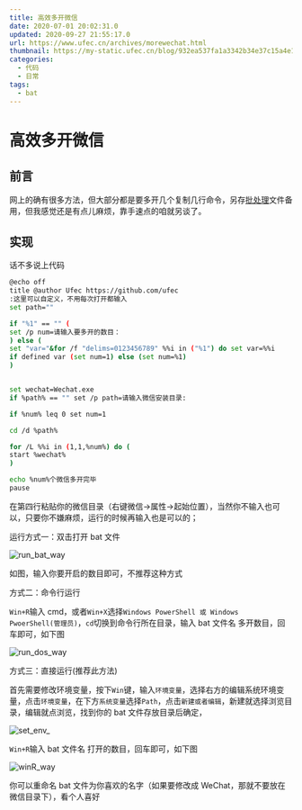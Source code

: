 ```yaml
---
title: 高效多开微信
date: 2020-07-01 20:02:31.0
updated: 2020-09-27 21:55:17.0
url: https://www.ufec.cn/archives/morewechat.html
thumbnail: https://my-static.ufec.cn/blog/932ea537fa1a3342b34e37c15a4e1382.jpg
categories:
  - 代码
  - 日常
tags:
  - bat
---
```


# 高效多开微信

## 前言

网上的确有很多方法，但大部分都是要多开几个复制几行命令，另存[批处理](https://baike.baidu.com/item/%E6%89%B9%E5%A4%84%E7%90%86/1448600)文件备用，但我感觉还是有点儿麻烦，靠手速点的咱就另谈了。

## 实现

话不多说上代码

```bash
@echo off
title @author Ufec https://github.com/ufec
:这里可以自定义，不用每次打开都输入
set path=""

if "%1" == "" (
set /p num=请输入要多开的数目：
) else (
set "var="&for /f "delims=0123456789" %%i in ("%1") do set var=%%i
if defined var (set num=1) else (set num=%1)
)


set wechat=Wechat.exe
if %path% == "" set /p path=请输入微信安装目录:

if %num% leq 0 set num=1

cd /d %path%

for /L %%i in (1,1,%num%) do (
start %wechat%
)

echo %num%个微信多开完毕
pause
```

在第四行粘贴你的微信目录（右键微信->属性->起始位置），当然你不输入也可以，只要你不嫌麻烦，运行的时候再输入也是可以的；

运行方式一：双击打开 bat 文件

![run_bat_way](https://my-static.ufec.cn/blog/1a21469195a0004097b2c1751341882f.png)

如图，输入你要开启的数目即可，不推荐这种方式

方式二：命令行运行

`Win+R`输入 cmd，或者`Win+X`选择`Windows PowerShell 或 Windows PwoerShell(管理员)`，`cd`切换到命令行所在目录，输入 bat 文件名 多开数目，回车即可，如下图

![run_dos_way](https://my-static.ufec.cn/blog/f24f544bf8f4abc470f837caeb446d6a.png)

方式三：直接运行(推荐此方法)

首先需要修改环境变量，按下`Win`键，输入`环境变量`，选择右方的编辑系统环境变量，点击`环境变量`，在下方`系统变量`选择`Path`，点击`新建或者编辑`，新建就选择浏览目录，编辑就点浏览，找到你的 bat 文件存放目录后确定，

![set_env_](https://my-static.ufec.cn/blog/05c7b9945e41be32e39ac269bdc2dc0e.png)

`Win+R`输入 bat 文件名 打开的数目，回车即可，如下图

![winR_way](https://my-static.ufec.cn/blog/4817280da18c7968e05680b27ce330c0.png)

你可以重命名 bat 文件为你喜欢的名字（如果要修改成 WeChat，那就不要放在微信目录下），看个人喜好
